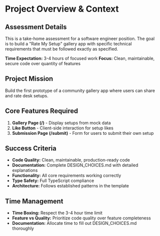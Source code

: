 # Project Overview & Context

## Assessment Details
This is a take-home assessment for a software engineer position. The goal is to build a "Rate My Setup" gallery app with specific technical requirements that must be followed exactly as specified.

**Time Expectation:** 3-4 hours of focused work
**Focus:** Clean, maintainable, secure code over quantity of features

## Project Mission
Build the first prototype of a community gallery app where users can share and rate desk setups.

## Core Features Required
1. **Gallery Page (/)** - Display setups from mock data
2. **Like Button** - Client-side interaction for setup likes
3. **Submission Page (/submit)** - Form for users to submit their own setup

## Success Criteria
- **Code Quality:** Clean, maintainable, production-ready code
- **Documentation:** Complete DESIGN_CHOICES.md with detailed explanations
- **Functionality:** All core requirements working correctly
- **Type Safety:** Full TypeScript compliance
- **Architecture:** Follows established patterns in the template

## Time Management
- **Time Boxing:** Respect the 3-4 hour time limit
- **Feature vs Quality:** Prioritize code quality over feature completeness
- **Documentation:** Allocate time to fill out DESIGN_CHOICES.md thoroughly
